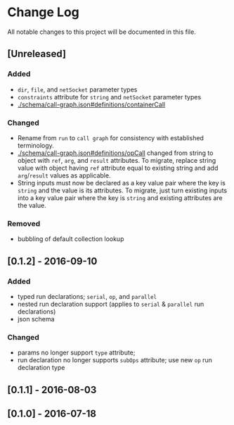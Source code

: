# Change Log

All notable changes to this project will be documented in this file.

## [Unreleased]

### Added

- `dir`, `file`, and `netSocket` parameter types
- `constraints` attribute for `string` and `netSocket` parameter types
- [./schema/call-graph.json#definitions/containerCall](schema/call-graph.json#definitions/containerCall)

### Changed

- Rename from `run` to `call graph` for consistency with established
  terminology.
- [./schema/call-graph.json#definitions/opCall](schema/call-graph.json#definitions/opCall)
  changed from string to object with `ref`, `arg`, and `result`
  attributes. To migrate, replace string value with object having `ref`
  attribute equal to existing string and add `arg`/`result` values as
  applicable.
- String inputs must now be declared as a key value pair where the key
  is `string` and the value is its attributes. To migrate, just turn
  existing inputs into a key value pair where the key is `string` and
  existing attributes are the value.

### Removed

- bubbling of default collection lookup

## [0.1.2] - 2016-09-10

### Added 

- typed run declarations; `serial`, `op`, and `parallel`
- nested run declaration support (applies to `serial` & `parallel` run
  declarations)
- json schema

### Changed

- params no longer support `type` attribute;
- run declaration no longer supports `subOps` attribute; use new `op`
  run declaration type

## [0.1.1] - 2016-08-03

## [0.1.0] - 2016-07-18

